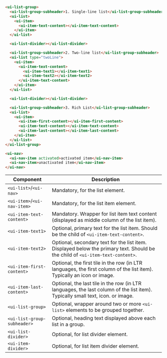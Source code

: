 ```html
<ui-list-group>
  <ui-list-group-subheader>1. Single-line list</ui-list-group-subheader>
  <ui-list>
    <ui-item>
      <ui-item-text-content></ui-item-text-content>
    </ui-item>
  </ui-list>

  <ui-list-divider></ui-list-divider>

  <ui-list-group-subheader>2. Two-line list</ui-list-group-subheader>
  <ui-list type="twoLine">
    <ui-item>
      <ui-item-text-content>
        <ui-item-text1></ui-item-text1>
        <ui-item-text2></ui-item-text2>
      </ui-item-text-content>
    </ui-item>
  </ui-list>

  <ui-list-divider></ui-list-divider>

  <ui-list-group-subheader>3. Rich List</ui-list-group-subheader>
  <ui-list>
    <ui-item>
      <ui-item-first-content></ui-item-first-content>
      <ui-item-text-content></ui-item-text-content>
      <ui-item-last-content></ui-item-last-content>
    </ui-item>
  </ui-list>
</ui-list-group>
```

```html
<ui-nav>
  <ui-nav-item activated>activated item</ui-nav-item>
  <ui-nav-item>unactivated item</ui-nav-item>
</ui-nav>
```

| Component                   | Description                                                                                                                    |
| --------------------------- | ------------------------------------------------------------------------------------------------------------------------------ |
| `<ui-list>`/`<ui-nav>`      | Mandatory, for the list element.                                                                                               |
| `<ui-item>`/`<ui-nav-item>` | Mandatory, for the list item element.                                                                                          |
| `<ui-item-text-content>`    | Mandatory. Wrapper for list item text content (displayed as middle column of the list item).                                   |
| `<ui-item-text1>`           | Optional, primary text for the list item. Should be the child of `<ui-item-text-content>`.                                     |
| `<ui-item-text2>`           | Optional, secondary text for the list item. Displayed below the primary text. Should be the child of `<ui-item-text-content>`. |
| `<ui-item-first-content>`   | Optional, the first tile in the row (in LTR languages, the first column of the list item). Typically an icon or image.         |
| `<ui-item-last-content>`    | Optional, the last tile in the row (in LTR languages, the last column of the list item). Typically small text, icon. or image. |
| `<ui-list-group>`           | Optional, wrapper around two or more `<ui-list>` elements to be grouped together.                                              |
| `<ui-list-group-subheader>` | Optional, heading text displayed above each list in a group.                                                                   |
| `<ui-list-divider>`         | Optional, for list divider element.                                                                                            |
| `<ui-item-divider>`         | Optional, for list item divider element.                                                                                       |
